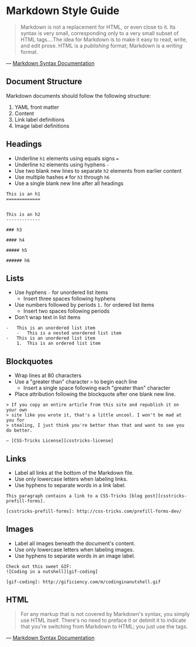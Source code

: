 Markdown Style Guide
====================

> Markdown is not a replacement for HTML, or even close to it. Its syntax is
> very small, corresponding only to a very small subset of HTML tags.&hellip;The idea for Markdown is to
> make it easy to read, write, and edit prose. HTML is a *publishing* format;
> Markdown is a *writing* format.

— [Markdown Syntax Documentation][markdown-syntax]


Document Structure
------------------

Markdown documents should follow the following structure:

1.  YAML front matter
2.  Content
3.  Link label definitions
4.  Image label definitions


Headings
--------

-   Underline `h1` elements using equals signs `=`
-   Underline `h2` elements using hyphens `-`
-   Use two blank new lines to separate `h2` elements from earlier content
-   Use multiple hashes `#` for `h3` through `h6`
-   Use a single blank new line after all headings

```
This is an h1
=============


This is an h2
-------------

### h3

#### h4

##### h5

###### h6
```


Lists
-----

-   Use hyphens `-` for unordered list items
    -   Insert three spaces following hyphens
-   Use numbers followed by periods `1.` for ordered list items
    -   Insert two spaces following periods
-   Don't wrap text in list items

```
-   This is an unordered list item
    -   This is a nested unordered list item
-   This is an unordered list item
    1.  This is an ordered list item
```


Blockquotes
-----------

-   Wrap lines at 80 characters
-   Use a "greater than" character `>` to begin each line
    -   Insert a single space following each "greater than" character
-   Place attribution following the blockquote after one blank new line.

```
> If you copy an entire article from this site and republish it on your own
> site like you wrote it, that's a little uncool. I won't be mad at you for
> stealing, I just think you're better than that and want to see you do better.

— [CSS-Tricks License][csstricks-license]
```


Links
-----

-   Label all links at the bottom of the Markdown file.
-   Use only lowercase letters when labeling links.
-   Use hyphens to separate words in a link label.

<!-- The following code block is indented to prevent link label definitions from being parsed literally. Use the backtick syntax for all other code blocks. -->

    This paragraph contains a link to a CSS-Tricks [blog post][csstricks-prefill-forms].

    [csstricks-prefill-forms]: http://css-tricks.com/prefill-forms-dev/


Images
------

-   Label all images beneath the document's content.
-   Use only lowercase letters when labeling images.
-   Use hyphens to separate words in an image label.

<!-- The following code block is indented to prevent iamge label definitions from being parsed literally. Use the backtick syntax for all other code blocks. -->

    Check out this sweet GIF:
    ![Coding in a nutshell][gif-coding]

    [gif-coding]: http://gificiency.com/m/codinginanutshell.gif


HTML
----

> For any markup that is not covered by Markdown's syntax, you simply use HTML
> itself. There's no need to preface it or delimit it to indicate that you're
> switching from Markdown to HTML; you just use the tags.

— [Markdown Syntax Documentation][markdown-syntax]


[markdown-syntax]: http://daringfireball.net/projects/markdown/syntax
